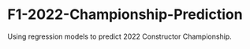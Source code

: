 # F1-2022-Championship-Prediction
Using regression models to predict 2022 Constructor Championship. 
